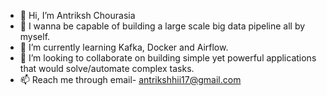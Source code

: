 - 👋 Hi, I’m Antriksh Chourasia
- 👀 I wanna be capable of building a large scale big data pipeline all by myself.
- 🌱 I’m currently learning Kafka, Docker and Airflow.
- 💞️ I’m looking to collaborate on building simple yet powerful applications that would solve/automate complex tasks.
- 📫 Reach me through email- antrikshhii17@gmail.com

<!---
Antrikshhii17/Antrikshhii17 is a ✨ special ✨ repository because its `README.md` (this file) appears on your GitHub profile.
You can click the Preview link to take a look at your changes.
--->
